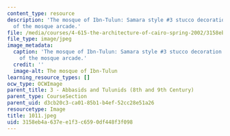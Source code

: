 ```yaml
---
content_type: resource
description: 'The mosque of Ibn-Tulun: Samara style #3 stucco decoration on the intrados
  of the mosque arcade.'
file: /media/courses/4-615-the-architecture-of-cairo-spring-2002/3158eb4a637ee1f3c6590df448f3f098_1011.jpeg
file_type: image/jpeg
image_metadata:
  caption: 'The mosque of Ibn-Tulun: Samara style #3 stucco decoration on the intrados
    of the mosque arcade.'
  credit: ''
  image-alt: The mosque of Ibn-Tulun
learning_resource_types: []
ocw_type: OCWImage
parent_title: 3 - Abbasids and Tulunids (8th and 9th Century)
parent_type: CourseSection
parent_uid: d3cb20c3-ca01-85b1-b4ef-52cc28e51a26
resourcetype: Image
title: 1011.jpeg
uid: 3158eb4a-637e-e1f3-c659-0df448f3f098
---
```

